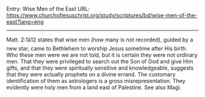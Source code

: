 Entry: Wise Men of the East
URL: https://www.churchofjesuschrist.org/study/scriptures/bd/wise-men-of-the-east?lang=eng

---

Matt. 2:1â12 states that wise men (how many is not recorded), guided by a new star, came to Bethlehem to worship Jesus sometime after His birth. Who these men were we are not told, but it is certain they were not ordinary men. That they were privileged to search out the Son of God and give Him gifts, and that they were spiritually sensitive and knowledgeable, suggests that they were actually prophets on a divine errand. The customary identification of them as astrologers is a gross misrepresentation. They evidently were holy men from a land east of Palestine. See also Magi.
